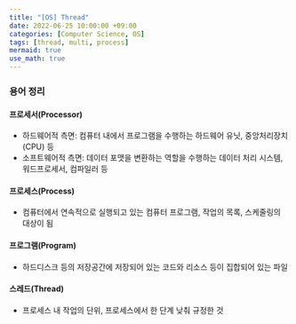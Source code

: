 ```yaml
---
title: "[OS] Thread"
date: 2022-06-25 10:00:00 +09:00
categories: [Computer Science, OS]
tags: [thread, multi, process]
mermaid: true
use_math: true
---
```


### 용어 정리

#### 프로세서(Processor)

- 하드웨어적 측면: 컴퓨터 내에서 프로그램을 수행하는 하드웨어 유닛, 중앙처리장치(CPU) 등
- 소프트웨어적 측면: 데이터 포맷을 변환하는 역할을 수행하는 데이터 처리 시스템, 워드프로세서, 컴파일러 등

#### 프로세스(Process)

- 컴퓨터에서 연속적으로 실행되고 있는 컴퓨터 프로그램, 작업의 목록, 스케줄링의 대상이 됨

#### 프로그램(Program)

- 하드디스크 등의 저장공간에 저장되어 있는 코드와 리소스 등이 집합되어 있는 파일

#### 스레드(Thread)

- 프로세스 내 작업의 단위, 프로세스에서 한 단계 낮춰 규정한 것
